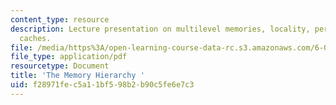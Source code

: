 ```yaml
---
content_type: resource
description: Lecture presentation on multilevel memories, locality, performance, and
  caches.
file: /media/https%3A/open-learning-course-data-rc.s3.amazonaws.com/6-004-computation-structures-spring-2009/f28971fec5a11bf598b2b90c5fe6e7c3_MIT6_004s09_lec15.pdf
file_type: application/pdf
resourcetype: Document
title: 'The Memory Hierarchy '
uid: f28971fe-c5a1-1bf5-98b2-b90c5fe6e7c3
---
```

